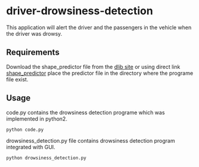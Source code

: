# driver-drowsiness-detection
This application will alert the driver and the passengers in the vehicle when the driver was drowsy.

## Requirements

Download the shape_predictor file from the [dlib site](http://dlib.net/) or using direct link
[shape_predictor](http://dlib.net/files/shape_predictor_68_face_landmarks.dat.bz2)
place the predictor file in the directory where the programe file exist.

## Usage
code.py contains the drowsiness detection programe which was implemented in python2.

```
python code.py
```

drowsiness_detection.py file contains drowsiness detection program integrated with GUI.

```
python drowsiness_detection.py
```
